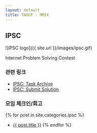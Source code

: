 ```yaml
---
layout: default
title: TAOCP - MMIX
---
```


## IPSC

![IPSC logo]({{ site.url }}/images/ipsc.gif)

Internet Problem Solving Contest

### 관련 링크

* [IPSC: Task Archive](http://ipsc.ksp.sk/archive)
* [IPSC: Submit Solution](http://ipsc.ksp.sk/train/submit)

### 모임 체크인/회고

{% for post in site.categories.ipsc %}
*  <a href="{{ post.url }}">{{ post.title }}</a>
{% endfor %}
